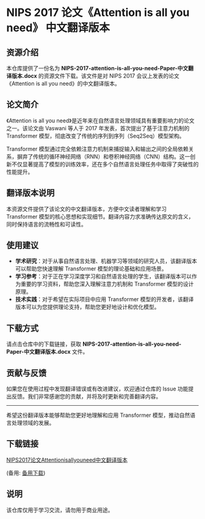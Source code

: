 # NIPS 2017 论文《Attention is all you need》 中文翻译版本

## 资源介绍

本仓库提供了一份名为 **NIPS-2017-attention-is-all-you-need-Paper-中文翻译版本.docx** 的资源文件下载。该文件是对 NIPS 2017 会议上发表的论文《Attention is all you need》的中文翻译版本。

## 论文简介

《Attention is all you need》是近年来在自然语言处理领域具有重要影响力的论文之一。该论文由 Vaswani 等人于 2017 年发表，首次提出了基于注意力机制的 Transformer 模型，彻底改变了传统的序列到序列（Seq2Seq）模型架构。

Transformer 模型通过完全依赖注意力机制来捕捉输入和输出之间的全局依赖关系，摒弃了传统的循环神经网络（RNN）和卷积神经网络（CNN）结构。这一创新不仅显著提高了模型的训练效率，还在多个自然语言处理任务中取得了突破性的性能提升。

## 翻译版本说明

本资源文件提供了该论文的中文翻译版本，方便中文读者理解和学习 Transformer 模型的核心思想和实现细节。翻译内容力求准确传达原文的含义，同时保持语言的流畅性和可读性。

## 使用建议

- **学术研究**：对于从事自然语言处理、机器学习等领域的研究人员，该翻译版本可以帮助您快速理解 Transformer 模型的理论基础和应用场景。
- **学习参考**：对于正在学习深度学习和自然语言处理的学生，该翻译版本可以作为重要的学习资料，帮助您深入理解注意力机制和 Transformer 模型的设计原理。
- **技术实践**：对于希望在实际项目中应用 Transformer 模型的开发者，该翻译版本可以为您提供理论支持，帮助您更好地设计和优化模型。

## 下载方式

请点击仓库中的下载链接，获取 **NIPS-2017-attention-is-all-you-need-Paper-中文翻译版本.docx** 文件。

## 贡献与反馈

如果您在使用过程中发现翻译错误或有改进建议，欢迎通过仓库的 Issue 功能提出反馈。我们非常感谢您的贡献，并将及时更新和完善翻译内容。

---

希望这份翻译版本能够帮助您更好地理解和应用 Transformer 模型，推动自然语言处理领域的发展。

## 下载链接
[NIPS2017论文Attentionisallyouneed中文翻译版本](https://pan.quark.cn/s/9d043c15e71e) 

(备用: [备用下载](https://pan.baidu.com/s/1fTyDwsthT4OGmv8BWnGbOQ?pwd=1234))

## 说明

该仓库仅用于学习交流，请勿用于商业用途。
